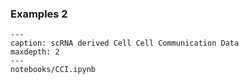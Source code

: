 ### Examples 2

```{toctree}
---
caption: scRNA derived Cell Cell Communication Data
maxdepth: 2
---
notebooks/CCI.ipynb
```